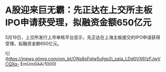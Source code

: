 # A股迎来巨无霸：先正达在上交所主板IPO申请获受理，拟融资金额650亿元

5月19日，上交所发行上市审核平台显示，先正达在上海主板提交的IPO申请获得受理，拟融资金额650亿元。

![](https://inews.gtimg.com/om_bt/ONs8sFqlw5ufgp2i_zaIa_LDd0VX61zFJwVCQXq-
EmUm0AA/1000)


